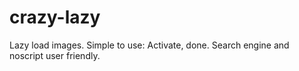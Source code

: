 # crazy-lazy
Lazy load images. Simple to use: Activate, done. Search engine and noscript user friendly.
